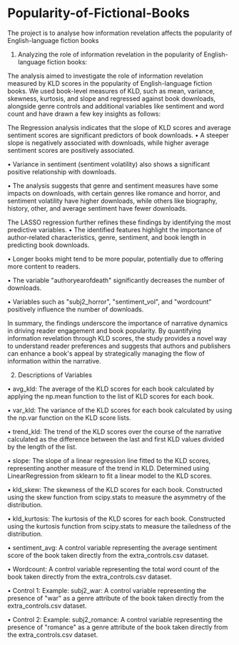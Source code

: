 # Popularity-of-Fictional-Books
The project is to analyse how information revelation affects the popularity of English-language fiction books

1.	Analyzing the role of information revelation in the popularity of English-language fiction books:

The analysis aimed to investigate the role of information revelation measured by KLD scores in the popularity of English-language fiction books. We used book-level measures of KLD, such as mean, variance, skewness, kurtosis, and slope and regressed against book downloads, alongside genre controls and additional variables like sentiment and word count and have drawn a few key insights as follows: 

The Regression analysis indicates that the slope of KLD scores and average sentiment scores are significant predictors of book downloads. 
•	A steeper slope is negatively associated with downloads, while higher average sentiment scores are positively associated.

•	Variance in sentiment (sentiment volatility) also shows a significant positive relationship with downloads. 

•	The analysis suggests that genre and sentiment measures have some impacts on downloads, with certain genres like romance and horror, and sentiment volatility have higher downloads, while others like biography, history, other, and average sentiment have fewer downloads.

The LASSO regression further refines these findings by identifying the most predictive variables. 
•	The identified features highlight the importance of author-related characteristics, genre, sentiment, and book length in predicting book downloads.

•	Longer books might tend to be more popular, potentially due to offering more content to readers. 

•	The variable "authoryearofdeath" significantly decreases the number of downloads.

•	Variables such as "subj2_horror", "sentiment_vol", and "wordcount" positively influence the number of downloads.

In summary, the findings underscore the importance of narrative dynamics in driving reader engagement and book popularity. By quantifying information revelation through KLD scores, the study provides a novel way to understand reader preferences and suggests that authors and publishers can enhance a book's appeal by strategically managing the flow of information within the narrative.

2. Descriptions of Variables

• avg_kld: The average of the KLD scores for each book calculated by applying the np.mean function to the list of KLD scores for each book.

• var_kld: The variance of the KLD scores for each book calculated by using the np.var function on the KLD score lists.

•	trend_kld: The trend of the KLD scores over the course of the narrative calculated as the difference between the last and first KLD values divided by the length of the list.

•	slope: The slope of a linear regression line fitted to the KLD scores, representing another measure of the trend in KLD. Determined using LinearRegression from sklearn to fit a linear model to the KLD scores.

•	kld_skew: The skewness of the KLD scores for each book. Constructed using the skew function from scipy.stats to measure the asymmetry of the distribution.

•	kld_kurtosis: The kurtosis of the KLD scores for each book. Constructed using the kurtosis function from scipy.stats to measure the tailedness of the distribution.

•	sentiment_avg: A control variable representing the average sentiment score of the book taken directly from the extra_controls.csv dataset.

•	Wordcount: A control variable representing the total word count of the book taken directly from the extra_controls.csv dataset.

•	Control 1: Example: subj2_war: A control variable representing the presence of "war" as a genre attribute of the book taken directly from the extra_controls.csv dataset.

•	Control 2: Example: subj2_romance: A control variable representing the presence of "romance" as a genre attribute of the book taken directly from the extra_controls.csv dataset.
